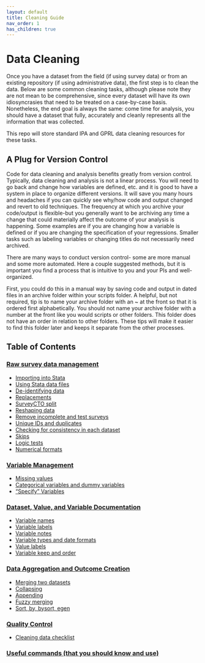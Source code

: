 ```yaml
---
layout: default
title: Cleaning Guide
nav_order: 1
has_children: true
---
```


# Data Cleaning

Once you have a dataset from the field (if using survey data) or from an existing repository (if using administrative data), the first step is to clean the data. Below are some common cleaning tasks, although please note they are not mean to be comprehensive, since every dataset will have its own idiosyncrasies that need to be treated on a case-by-case basis. Nonetheless, the end goal is always the same: come time for analysis, you should have a dataset that fully, accurately and cleanly represents all the information that was collected. 

This repo will store standard IPA and GPRL data cleaning resources for these tasks.

## A Plug for Version Control

Code for data cleaning and analysis benefits greatly from version control. Typically, data cleaning and analysis is not a linear process. You will need to go back and change how variables are defined, etc. and it is good to have a system in place to organize different versions.  It will save you many hours and headaches if you can quickly see why/how code and output changed and revert to old techniques.  The frequency at which you archive your code/output is flexible-but you generally want to be archiving any time a change that could materially affect the outcome of your analysis is happening. Some examples are if you are changing how a variable is defined or if you are changing the specification of your regressions. Smaller tasks such as labeling variables or changing titles do not necessarily need archived. 

There are many ways to conduct version control- some are more manual and some more automated. Here a couple suggested methods, but it is important you find a process that is intuitive to you and your PIs and well-organized. 

First, you could do this in a manual way by saving code and output in dated files in an archive folder within your scripts folder. A helpful, but not required, tip is to name your archive folder with an ~ at the front so that it is ordered first alphabetically. You should not name your archive folder with a number at the front like you would scripts or other folders. This folder does not have an order in relation to other folders. These tips will make it easier to find this folder later and keeps it separate from the other processes.   

## Table of Contents

### [Raw survey data management](https://github.com/PovertyAction/guides/tree/master/CleaningGuide/01%20Raw%20Survey%20Data%20Management)
- [Importing into Stata](https://github.com/PovertyAction/guides/blob/master/CleaningGuide/01%20Raw%20Survey%20Data%20Management/01%20Importing%20into%20Stata.md)
- [Using Stata data files](https://github.com/PovertyAction/guides/blob/master/CleaningGuide/01%20Raw%20Survey%20Data%20Management/02%20Using%20Stata%20Data%20Files.md)
- [De-identifying data](https://github.com/PovertyAction/guides/blob/master/CleaningGuide/01%20Raw%20Survey%20Data%20Management/03%20De-identifying%20data.md)
- [Replacements](https://github.com/PovertyAction/guides/blob/master/CleaningGuide/01%20Raw%20Survey%20Data%20Management/04%20Replacements.md)
- [SurveyCTO split](https://github.com/PovertyAction/guides/blob/master/CleaningGuide/01%20Raw%20Survey%20Data%20Management/05%20SurveyCTO%20Split.md)
- [Reshaping data](https://github.com/PovertyAction/guides/blob/master/CleaningGuide/01%20Raw%20Survey%20Data%20Management/06%20Reshaping.md)
- [Remove incomplete and test surveys](https://github.com/PovertyAction/guides/blob/master/CleaningGuide/01%20Raw%20Survey%20Data%20Management/07%20Remove%20Incomplete%20and%20Test%20Surveys.md)
- [Unique IDs and duplicates](https://github.com/PovertyAction/guides/blob/master/CleaningGuide/01%20Raw%20Survey%20Data%20Management/08%20Unique%20IDs%20and%20duplicates.md)
- [Checking for consistency in each dataset](https://github.com/PovertyAction/guides/blob/master/CleaningGuide/01%20Raw%20Survey%20Data%20Management/09%20Checking%20for%20Consistency%20in%20Each%20Dataset.md)
- [Skips](https://github.com/PovertyAction/guides/blob/master/CleaningGuide/01%20Raw%20Survey%20Data%20Management/09%20Skips.md)
- [Logic tests](https://github.com/PovertyAction/guides/blob/master/CleaningGuide/01%20Raw%20Survey%20Data%20Management/10%20Logic%20Tests.md)
- [Numerical formats](https://github.com/PovertyAction/guides/blob/master/CleaningGuide/01%20Raw%20Survey%20Data%20Management/11%20Numerical%20Formats.md)

### [Variable Management](https://github.com/PovertyAction/guides/tree/master/CleaningGuide/02%20Variable%20Management)
- [Missing values](https://github.com/PovertyAction/guides/blob/master/CleaningGuide/02%20Variable%20Management/01%20Missing%20Values.md)
- [Categorical variables and dummy variables](https://github.com/PovertyAction/guides/blob/master/CleaningGuide/02%20Variable%20Management/02%20Categorical%20variables%20and%20dummy%20variables.md)
- [“Specify” Variables](https://github.com/PovertyAction/guides/blob/master/CleaningGuide/02%20Variable%20Management/03%20Specify%20Variables.md)

### [Dataset, Value, and Variable Documentation](https://github.com/PovertyAction/guides/tree/master/CleaningGuide/03%20Dataset%2C%20Value%2C%20and%20Variable%20Documentation)
- [Variable names](https://github.com/PovertyAction/guides/blob/master/CleaningGuide/03%20Dataset%2C%20Value%2C%20and%20Variable%20Documentation/01%20Variables%20Names.md)
- [Variable labels](https://github.com/PovertyAction/guides/blob/master/CleaningGuide/03%20Dataset%2C%20Value%2C%20and%20Variable%20Documentation/02%20Variable%20Labels.md)
- [Variable notes](https://github.com/PovertyAction/guides/blob/master/CleaningGuide/03%20Dataset%2C%20Value%2C%20and%20Variable%20Documentation/03%20Variable%20Notes.md)
- [Variable types and date formats](https://github.com/PovertyAction/guides/blob/master/CleaningGuide/03%20Dataset%2C%20Value%2C%20and%20Variable%20Documentation/04%20Variable%20Types%20and%20Date%20Formats.md)
- [Value labels](https://github.com/PovertyAction/guides/blob/master/CleaningGuide/03%20Dataset%2C%20Value%2C%20and%20Variable%20Documentation/05%20Value%20Labels.md)  
- [Variable keep and order](https://github.com/PovertyAction/guides/blob/master/CleaningGuide/03%20Dataset%2C%20Value%2C%20and%20Variable%20Documentation/06%20Variable%20Keep%20and%20Order.md)

### [Data Aggregation and Outcome Creation](https://github.com/PovertyAction/guides/tree/master/CleaningGuide/04%20Data%20Aggregation%20and%20Outcome%20Creation)
- [Merging two datasets](https://github.com/PovertyAction/guides/blob/master/CleaningGuide/04%20Data%20Aggregation%20and%20Outcome%20Creation/01%20Merging%20two%20datasets.md)
- [Collapsing](https://github.com/PovertyAction/guides/blob/master/CleaningGuide/04%20Data%20Aggregation%20and%20Outcome%20Creation/02%20Collapsing.md)
- [Appending](https://github.com/PovertyAction/guides/blob/master/CleaningGuide/04%20Data%20Aggregation%20and%20Outcome%20Creation/03%20Appending.md)
- [Fuzzy merging](https://github.com/PovertyAction/guides/blob/master/CleaningGuide/04%20Data%20Aggregation%20and%20Outcome%20Creation/04%20Fuzzy%20Merge.md) 
- [Sort, by, bysort, egen](https://github.com/PovertyAction/guides/blob/master/CleaningGuide/04%20Data%20Aggregation%20and%20Outcome%20Creation/05%20Sort%2C%20by%2C%20bysort%2C%20and%20egen.md) 

### [Quality Control](https://github.com/PovertyAction/guides/tree/master/CleaningGuide/05%20Quality%20Control)
 - [Cleaning data checklist](https://github.com/PovertyAction/guides/blob/master/CleaningGuide/05%20Quality%20Control/Data%20cleaning%20checklist.xlsx)


### [Useful commands (that you should know and use)](https://github.com/PovertyAction/guides/tree/master/CleaningGuide/06%20Useful%20Commands)


